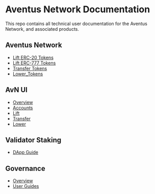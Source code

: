 # Aventus Network Documentation

This repo contains all technical user documentation for the Aventus Network, and associated products.

## Aventus Network
- [Lift ERC-20 Tokens](avn/ERC20-lift-guide.md)
- [Lift ERC-777 Tokens](avn/ERC777-lift-guide.md)
- [Transfer Tokens]()
- [Lower_Tokens](https://github.com/Aventus-Network-Services/avn-tier2/tree/master/bin/node/rpc#using-the-lower_data-rpc-endpoint)

## AvN UI

- [Overview](avn-ui/avn-ui.md)
- [Accounts](avn-ui/avn-ui-accounts.md)
- [Lift](avn-ui/avn-ui-lift.md)
- [Transfer](avn-ui/avn-ui-transfer.md)
- [Lower](avn-ui/avn-ui-lower.md)

## Validator Staking

- [DApp Guide](https://docs.google.com/document/d/1gJjjG1AaYGOPGVwrknTg4G9n9sXJvH_TS6KgiAnDhNw/edit)

## Governance

- [Overview](avn-governance/avn-governance.md)
- [User Guides](avn-governance/avn-governance-guides.md)
